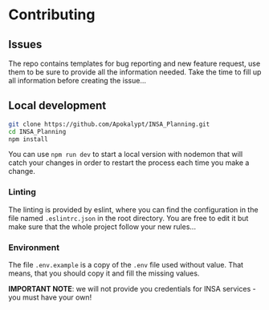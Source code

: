 # Contributing

## Issues

The repo contains templates for bug reporting and new feature request, use them to be sure to provide all the information needed. Take the time to fill up all information before creating the issue...

## Local development
```bash
git clone https://github.com/Apokalypt/INSA_Planning.git
cd INSA_Planning
npm install
```

You can use `npm run dev` to start a local version with nodemon that will catch your changes in order to restart the process each time you make a change.

### Linting

The linting is provided by eslint, where you can find the configuration in the file named `.eslintrc.json` in the root directory. You are free to edit it but make sure that the whole project follow your new rules...

### Environment

The file `.env.example` is a copy of the `.env` file used without value. That means, that you should copy it and fill the missing values.

**IMPORTANT NOTE**: we will not provide you credentials for INSA services - you must have your own!
